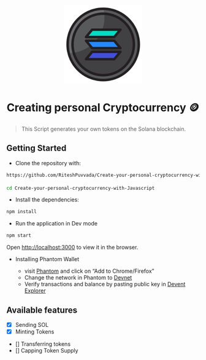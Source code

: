 <div align="center">
    <img width="205px" alt="logo" src="public\android-chrome-512x512.png">
    <h1>Creating personal Cryptocurrency 🪙</h1>
</div>

> This Script generates your own tokens on the Solana blockchain.

## Getting Started

* Clone the repository with:

```bash
https://github.com/RiteshPuvvada/Create-your-personal-cryptocurrency-with-Javascript.git

cd Create-your-personal-cryptocurrency-with-Javascript
```

* Install the dependencies:

```bash
npm install
```

* Run the application in Dev mode

```bash
npm start
```
Open [http://localhost:3000](http://localhost:3000) to view it in the browser.


* Installing Phantom Wallet

    + visit [Phantom](https://phantom.app/) and click on “Add to Chrome/Firefox”
    + Change the network in Phantom to [Devnet](https://docs.solana.com/clusters#:~:text=Devnet,validators%20should%20first%20target%20Devnet.)
    + Verify transactions and balance by pasting public key in  [Devent Explorer](https://explorer.solana.com/?cluster=devnet)


## Available features

- [x] Sending SOL
- [x] Minting Tokens
- [] Transferring tokens
- [] Capping Token Supply
